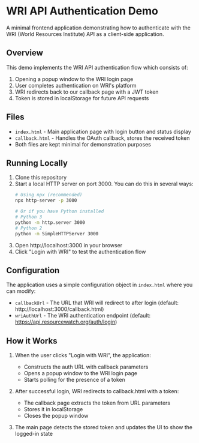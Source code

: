 # WRI API Authentication Demo

A minimal frontend application demonstrating how to authenticate with the WRI (World Resources Institute) API as a client-side application.

## Overview

This demo implements the WRI API authentication flow which consists of:

1. Opening a popup window to the WRI login page
2. User completes authentication on WRI's platform
3. WRI redirects back to our callback page with a JWT token
4. Token is stored in localStorage for future API requests

## Files

- `index.html` - Main application page with login button and status display
- `callback.html` - Handles the OAuth callback, stores the received token
- Both files are kept minimal for demonstration purposes

## Running Locally

1. Clone this repository
2. Start a local HTTP server on port 3000. You can do this in several ways:
   ```bash
   # Using npx (recommended)
   npx http-server -p 3000

   # Or if you have Python installed
   # Python 3
   python -m http.server 3000
   # Python 2
   python -m SimpleHTTPServer 3000
   ```
3. Open http://localhost:3000 in your browser
4. Click "Login with WRI" to test the authentication flow

## Configuration

The application uses a simple configuration object in `index.html` where you can modify:
- `callbackUrl` - The URL that WRI will redirect to after login (default: http://localhost:3000/callback.html)
- `wriAuthUrl` - The WRI authentication endpoint (default: https://api.resourcewatch.org/auth/login)

## How it Works

1. When the user clicks "Login with WRI", the application:
   - Constructs the auth URL with callback parameters
   - Opens a popup window to the WRI login page
   - Starts polling for the presence of a token

2. After successful login, WRI redirects to callback.html with a token:
   - The callback page extracts the token from URL parameters
   - Stores it in localStorage
   - Closes the popup window

3. The main page detects the stored token and updates the UI to show the logged-in state
